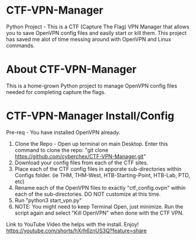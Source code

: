 # CTF-VPN-Manager
Python Project - This is a CTF (Capture The Flag) VPN Manager that allows you to save OpenVPN config files and easily start or kill them.  This project has saved me alot of time messing around with OpenVPN and Linux commands.

# About CTF-VPN-Manager

This is a home-grown Python project to manage OpenVPN config files needed for completing capture the flags.

# CTF-VPN-Manager Install/Config

Pre-req - You have installed OpenVPN already.

1) Clone the Repo - Open up terminal on main Desktop.  Enter this command to clone the repo: "git clone https://github.com/cyberchex/CTF-VPN-Manager.git"
2) Download your config files from each of the CTF sites.
3) Place each of the CTF config files in apporate sub-directories within Configs folder. (ie THM, THM-West, HTB-Starting-Point, HTB-Lab, PTD, etc)
4) Rename each of the OpenVPN files to exactly "ctf_config.ovpn" within each of the sub-directories.  DO NOT customize at this time.
5) Run "python3 start_vpn.py"
6) NOTE: You might need to keep Terminal Open, just minimize.  Run the script again and select "Kill OpenVPN" when done with the CTF VPN.

Link to YouTube Video the helps with the install.  Enjoy! 
https://youtube.com/shorts/hXrh6znUS3Q?feature=share
